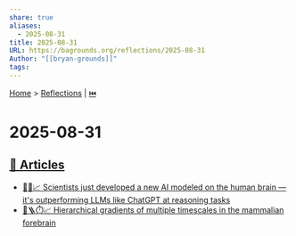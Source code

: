 ```yaml
---
share: true
aliases:
  - 2025-08-31
title: 2025-08-31
URL: https://bagrounds.org/reflections/2025-08-31
Author: "[[bryan-grounds]]"
tags:
---
```

[Home](../index.md) > [Reflections](./index.md) | [⏮️](./2025-08-30.md)  
# 2025-08-31  
## [📄 Articles](../articles/index.md)  
- [🧠🤖📈 Scientists just developed a new AI modeled on the human brain — it's outperforming LLMs like ChatGPT at reasoning tasks](../articles/scientists-just-developed-a-new-ai-modeled-on-the-human-brain-its-outperforming-llms-like-chatgpt-at-reasoning-tasks.md)  
- [🧠🪜⏱️📈 Hierarchical gradients of multiple timescales in the mammalian forebrain](../articles/hierarchical-gradients-of-multiple-timescales-in-the-mammalian-forebrain.md)